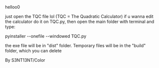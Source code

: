 helloo0

just open the TQC file lol (TQC = The Quadratic Calculator)
if u wanna edit the calculator do it on TQC.py, then open the main
folder with terminal and type:

pyinstaller --onefile --windowed  TQC.py

the exe file will be in "dist" folder.
Temporary files will be in the "build" folder, which you can delete

By S3NT13NT/Color

